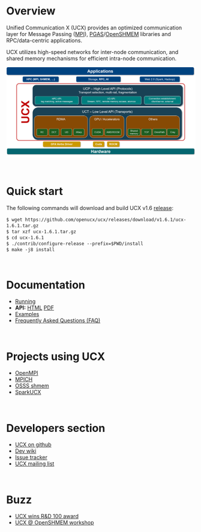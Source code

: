 # Overview

Unified Communication X (UCX) provides an optimized communication
layer for Message Passing ([MPI](https://www.mpi-forum.org/)),
[PGAS](http://www.pgas.org/)/[OpenSHMEM](http://www.openshmem.org/)
libraries and RPC/data-centric applications.

UCX utilizes high-speed networks for inter-node communication, and
shared memory mechanisms for efficient intra-node communication.  

![UCX Layers](assets/images/UCX_Layers.png)

<br/>

# Quick start

The following commands will download and build UCX v1.6 [release](download):
```
$ wget https://github.com/openucx/ucx/releases/download/v1.6.1/ucx-1.6.1.tar.gz
$ tar xzf ucx-1.6.1.tar.gz
$ cd ucx-1.6.1
$ ./contrib/configure-release --prefix=$PWD/install
$ make -j8 install
```
<br/>

# Documentation

* [Running](running)
* <b>API:</b> [HTML](api/v1.6/html) [PDF](api/v1.6/ucx.pdf)  
* [Examples](https://github.com/openucx/ucx/tree/v1.6.x/test/examples)  
* [Frequently Asked Questions (FAQ)](faq)  

<br/>

# Projects using UCX

* [OpenMPI](http://www.open-mpi.org)
* [MPICH](http://www.mpich.org)
* [OSSS shmem](http://github.com/openshmem-org/osss-ucx)
* [SparkUCX](http://github.com/openucx/sparkucx)

<br/>
  
# Developers section

* [UCX on github](http://github.com/openucx/ucx)
* [Dev wiki](http://github.com/openucx/ucx/wiki)
* [Issue tracker](http://github.com/openucx/ucx/issues)
* [UCX mailing list](elist.ornl.gov/mailman/listinfo/ucx-group)

<br/> 

# Buzz

* [UCX wins R&D 100 award](https://losalamosreporter.com/2019/11/07/nine-los-alamos-national-laboratory-projects-win-rd-100-awards/)
* [UCX @ OpenSHMEM workshop](http://www.openucx.org/wp-content/uploads/2015/08/UCX_OpenSHMEM_2015.pdf)
